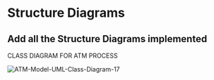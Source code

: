 # Structure Diagrams

## Add all the Structure Diagrams implemented

CLASS  DIAGRAM FOR ATM PROCESS

![ATM-Model-UML-Class-Diagram-17](https://user-images.githubusercontent.com/89765454/132346469-8793ea96-c228-420a-9991-524697226380.png)

